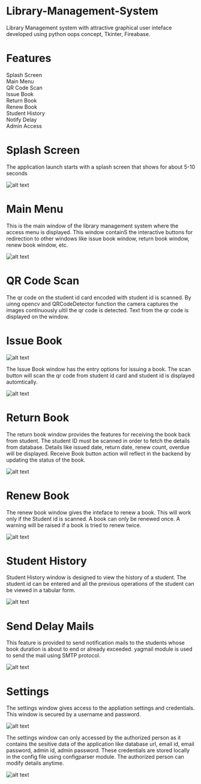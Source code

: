 # Library-Management-System

 Library Management system with attractive graphical user inteface developed using python oops concept, Tkinter, Fireabase.
 
# Features
 Splash Screen\
 Main Menu\
 QR Code Scan\
 Issue Book\
 Return Book\
 Renew Book\
 Student History\
 Notify Delay\
 Admin Access
 

# Splash Screen
The application launch starts with a splash screen that shows for about 5-10 seconds

![alt text](https://github.com/Himmalay-Devulapalli/Library-Management-System/blob/main/images/splash_screen.png)

# Main Menu
This is the main window of the library management system where the access menu is displayed. This window containS the interactive buttons for redirection to other windows
like issue book window, return book window, renew book window, etc.

![alt text](https://github.com/Himmalay-Devulapalli/Library-Management-System/blob/main/images/Main_menu.png)

# QR Code Scan 
The qr code on the student id card encoded with student id is scanned. By uinng opencv and QRCodeDetector function the camera captures the images continuously ultil the qr code is detected. Text from the qr code is displayed on the window.

# Issue Book
![alt text](https://github.com/Himmalay-Devulapalli/Library-Management-System/blob/main/images/issue_book.png)

The Issue Book window has the entry options for issuing a book. The scan button will scan the qr code from student id card and student id is displayed automtically.

![alt text](https://github.com/Himmalay-Devulapalli/Library-Management-System/blob/main/images/issue_book2.png)



# Return Book

The return book window provides the features for receiving the book back from student. The student ID must be scanned in order to fetch the details from database.
Details like issued date, return date, renew count, overdue will be displayed. Receive Book button action will reflect in the backend by updating the status of the book.

![alt text](https://github.com/Himmalay-Devulapalli/Library-Management-System/blob/main/images/return_book.png)

# Renew Book
The renew book window gives the inteface to renew a book. This will work only if the Student id is scanned. A book can only be renewed once. A warning will be raised if a book is tried to renew twice.

![alt text](https://github.com/Himmalay-Devulapalli/Library-Management-System/blob/main/images/renew_book.png)

# Student History
Student History window is designed to view the history of a student. The student id can be entered and all the previous operations of the student can be viewed in a tabular form.

![alt text](https://github.com/Himmalay-Devulapalli/Library-Management-System/blob/main/images/stud_hist.png)

# Send Delay Mails
This feature is provided to send notification mails to the students whose book duration is about to end or already exceeded. yagmail module is used to send the mail using SMTP protocol.

![alt text](https://github.com/Himmalay-Devulapalli/Library-Management-System/blob/main/images/mails.png)

# Settings
The settings window gives access to the appliation settings and credentials. This window is secured by a username and password.

![alt text](https://github.com/Himmalay-Devulapalli/Library-Management-System/blob/main/images/settings.png)

The settings window can only accessed by the authorized person as it contains the sesitive data of the application like database url, email id, email password, admin id, admin password. These credentials are stored locally in the config file using configparser module. The authorized person can modify details anytime.

![alt text](https://github.com/Himmalay-Devulapalli/Library-Management-System/blob/main/images/settings2.png)



